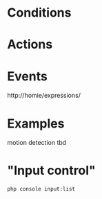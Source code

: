 # Conditions

# Actions

# Events
http://homie/expressions/

# Examples
motion detection
tbd

# "Input control"
```
php console input:list
```
